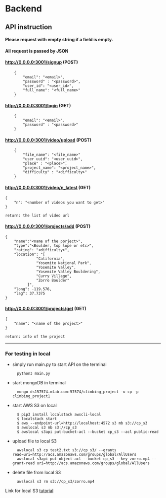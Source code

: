 # Backend

## API instruction
#### Please request with empty string if a field is empty.

#### All request is passed by JSON

#### http://0.0.0.0:3001/signup (POST)

        {
            "email": "<email>",
            "password" : "<password>",
            "user_id": "<user_id>",
            "full_name": "<full_name>"
        }


#### http://0.0.0.0:3001/login (GET)

        {
            "email": "<email>",
            "password" : "<password>"
        }


#### http://0.0.0.0:3001/video/upload (POST)

        {
            "file_name": "<file_name>"
            "user_uuid": "<user_uuid>",
            "place" : "<place>",
            "project_name": "<project_name>",
            "difficulty" : "<difficulty>"
        }


#### http://0.0.0.0:3001/video/n_latest (GET)
    {
        "n": "<number of videos you want to get>"
    }

    return: the list of video url


#### http://0.0.0.0:3001/projects/add (POST)
    {
        "name":"<name of the porject>",
        "type":"<Boulder, top lope or etc>",
        "rating": "<difficulty>",
        "location": "[
                  "California",
                  "Yosemite National Park",
                  "Yosemite Valley",
                  "Yosemite Valley Bouldering",
                  "Curry Village",
                  "Zorro Boulder"
              ]",
        "long": -119.576,
        "lag": 37.7375
    }


#### http://0.0.0.0:3001/projects/get (GET)
    {
        "name": "<name of the project>"
    }

    return: info of the project


------------

### For testing in local
- simply run main.py to start API on the terminal

        python3 main.py

- start mongoDB in terminal

        mongo ds157574.mlab.com:57574/climbing_project -u cp -p climbing_project1

- start AWS S3 on local

        $ pip3 install localstack awscli-local
        $ localstack start
        $ aws --endpoint-url=http://localhost:4572 s3 mb s3://cp_s3
        $ awslocal s3 mb s3://cp_s3
        $ awslocal s3api put-bucket-acl --bucket cp_s3 --acl public-read


- upload file to local S3

        awslocal s3 cp test2.txt s3://cp_s3/ --grants read=uri=http://acs.amazonaws.com/groups/global/AllUsers
        awslocal s3api put-object-acl --bucket cp_s3 --key zorro.mp4 --grant-read uri=http://acs.amazonaws.com/groups/global/AllUsers


- delete file from local S3

        awslocal s3 rm s3://cp_s3/zorro.mp4

Link for local S3 [tutorial](https://medium.com/@andyalky/developing-aws-apps-locally-with-localstack-7f3d64663ce4 "tutorial")